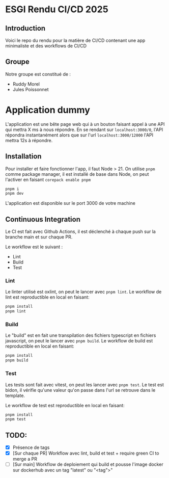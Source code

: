 # ESGI Rendu CI/CD 2025

## Introduction

Voici le repo du rendu pour la matière de CI/CD contenant une app minimaliste et des workflows de CI/CD
## Groupe
Notre groupe est constitué de : 
- Ruddy Morel
- Jules Poissonnet

# Application dummy

L'application est une bête page web qui à un bouton faisant appel à une API qui mettra X ms à nous répondre.
En se rendant sur `localhost:3000/0`, l'API répondra instantanément alors que sur l'url `localhost:3000/12000` l'API mettra 12s à répondre.

## Installation

Pour installer et faire fonctionner l'app, il faut Node > 21.
On utilise `pnpm` comme package manager, il est installé de base dans Node, on peut l'activer en faisant `corepack enable pnpm`

```bash
pnpm i
pnpm dev
```

L'application est disponible sur le port 3000 de votre machine

## Continuous Integration

Le CI est fait avec Github Actions, il est déclenché à chaque push sur la branche main et sur chaque PR.

Le workflow est le suivant :
- Lint
- Build
- Test

### Lint

Le linter utilisé est oxlint, on peut le lancer avec `pnpm lint`.
Le workflow de lint est reproductible en local en faisant:
```bash
pnpm install
pnpm lint
```

### Build

Le "build" est en fait une transpilation des fichiers typescript en fichiers javascript, on peut le lancer avec `pnpm build`.
Le workflow de build est reproductible en local en faisant:
```bash
pnpm install
pnpm build
```

### Test

Les tests sont fait avec vitest, on peut les lancer avec `pnpm test`.
Le test est bidon, il vérifie qu'une valeur qu'on passe dans l'url se retrouve dans le template.

Le workflow de test est reproductible en local en faisant:
```bash
pnpm install
pnpm test
```

## TODO:
 - [x] Présence de tags
 - [x] [Sur chaque PR] Workflow avec lint, build et test + require green CI to merge a PR
 - [ ] [Sur main] Workflow de deploiement qui build et pousse l'image docker sur dockerhub avec un tag "latest" ou "<tag">"